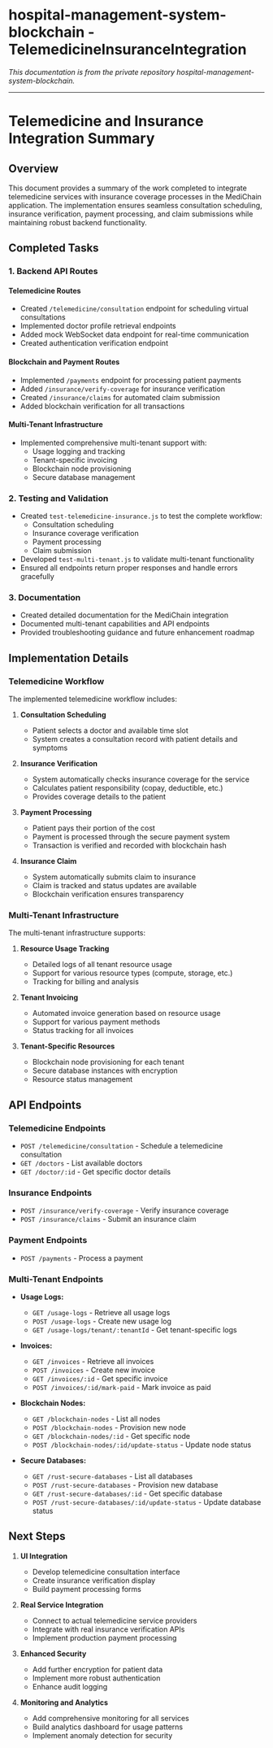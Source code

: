 # hospital-management-system-blockchain - TelemedicineInsuranceIntegration

*This documentation is from the private repository hospital-management-system-blockchain.*

---

# Telemedicine and Insurance Integration Summary

## Overview

This document provides a summary of the work completed to integrate telemedicine services with insurance coverage processes in the MediChain application. The implementation ensures seamless consultation scheduling, insurance verification, payment processing, and claim submissions while maintaining robust backend functionality.

## Completed Tasks

### 1. Backend API Routes

#### Telemedicine Routes
- Created `/telemedicine/consultation` endpoint for scheduling virtual consultations
- Implemented doctor profile retrieval endpoints
- Added mock WebSocket data endpoint for real-time communication
- Created authentication verification endpoint

#### Blockchain and Payment Routes
- Implemented `/payments` endpoint for processing patient payments
- Added `/insurance/verify-coverage` for insurance verification
- Created `/insurance/claims` for automated claim submission
- Added blockchain verification for all transactions

#### Multi-Tenant Infrastructure
- Implemented comprehensive multi-tenant support with:
  - Usage logging and tracking
  - Tenant-specific invoicing
  - Blockchain node provisioning
  - Secure database management

### 2. Testing and Validation

- Created `test-telemedicine-insurance.js` to test the complete workflow:
  - Consultation scheduling
  - Insurance coverage verification
  - Payment processing
  - Claim submission
- Developed `test-multi-tenant.js` to validate multi-tenant functionality
- Ensured all endpoints return proper responses and handle errors gracefully

### 3. Documentation

- Created detailed documentation for the MediChain integration
- Documented multi-tenant capabilities and API endpoints
- Provided troubleshooting guidance and future enhancement roadmap

## Implementation Details

### Telemedicine Workflow

The implemented telemedicine workflow includes:

1. **Consultation Scheduling**
   - Patient selects a doctor and available time slot
   - System creates a consultation record with patient details and symptoms

2. **Insurance Verification**
   - System automatically checks insurance coverage for the service
   - Calculates patient responsibility (copay, deductible, etc.)
   - Provides coverage details to the patient

3. **Payment Processing**
   - Patient pays their portion of the cost
   - Payment is processed through the secure payment system
   - Transaction is verified and recorded with blockchain hash

4. **Insurance Claim**
   - System automatically submits claim to insurance
   - Claim is tracked and status updates are available
   - Blockchain verification ensures transparency

### Multi-Tenant Infrastructure

The multi-tenant infrastructure supports:

1. **Resource Usage Tracking**
   - Detailed logs of all tenant resource usage
   - Support for various resource types (compute, storage, etc.)
   - Tracking for billing and analysis

2. **Tenant Invoicing**
   - Automated invoice generation based on resource usage
   - Support for various payment methods
   - Status tracking for all invoices

3. **Tenant-Specific Resources**
   - Blockchain node provisioning for each tenant
   - Secure database instances with encryption
   - Resource status management

## API Endpoints

### Telemedicine Endpoints
- `POST /telemedicine/consultation` - Schedule a telemedicine consultation
- `GET /doctors` - List available doctors
- `GET /doctor/:id` - Get specific doctor details

### Insurance Endpoints
- `POST /insurance/verify-coverage` - Verify insurance coverage
- `POST /insurance/claims` - Submit an insurance claim

### Payment Endpoints
- `POST /payments` - Process a payment

### Multi-Tenant Endpoints
- **Usage Logs:**
  - `GET /usage-logs` - Retrieve all usage logs
  - `POST /usage-logs` - Create new usage log
  - `GET /usage-logs/tenant/:tenantId` - Get tenant-specific logs

- **Invoices:**
  - `GET /invoices` - Retrieve all invoices
  - `POST /invoices` - Create new invoice
  - `GET /invoices/:id` - Get specific invoice
  - `POST /invoices/:id/mark-paid` - Mark invoice as paid

- **Blockchain Nodes:**
  - `GET /blockchain-nodes` - List all nodes
  - `POST /blockchain-nodes` - Provision new node
  - `GET /blockchain-nodes/:id` - Get specific node
  - `POST /blockchain-nodes/:id/update-status` - Update node status

- **Secure Databases:**
  - `GET /rust-secure-databases` - List all databases
  - `POST /rust-secure-databases` - Provision new database
  - `GET /rust-secure-databases/:id` - Get specific database
  - `POST /rust-secure-databases/:id/update-status` - Update database status

## Next Steps

1. **UI Integration**
   - Develop telemedicine consultation interface
   - Create insurance verification display
   - Build payment processing forms

2. **Real Service Integration**
   - Connect to actual telemedicine service providers
   - Integrate with real insurance verification APIs
   - Implement production payment processing

3. **Enhanced Security**
   - Add further encryption for patient data
   - Implement more robust authentication
   - Enhance audit logging

4. **Monitoring and Analytics**
   - Add comprehensive monitoring for all services
   - Build analytics dashboard for usage patterns
   - Implement anomaly detection for security

